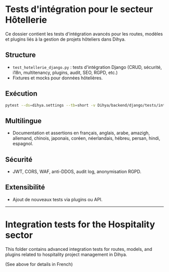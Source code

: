 # Tests d'intégration pour le secteur Hôtellerie

Ce dossier contient les tests d'intégration avancés pour les routes, modèles et plugins liés à la gestion de projets hôteliers dans Dihya.

## Structure
- `test_hotellerie_django.py` : tests d'intégration Django (CRUD, sécurité, i18n, multitenancy, plugins, audit, SEO, RGPD, etc.)
- Fixtures et mocks pour données hôtelières.

## Exécution

```bash
pytest --ds=dihya.settings --tb=short -v Dihya/backend/django/tests/integration/hotellerie/
```

## Multilingue
- Documentation et assertions en français, anglais, arabe, amazigh, allemand, chinois, japonais, coréen, néerlandais, hébreu, persan, hindi, espagnol.

## Sécurité
- JWT, CORS, WAF, anti-DDOS, audit log, anonymisation RGPD.

## Extensibilité
- Ajout de nouveaux tests via plugins ou API.

---

# Integration tests for the Hospitality sector

This folder contains advanced integration tests for routes, models, and plugins related to hospitality project management in Dihya.

(See above for details in French)
